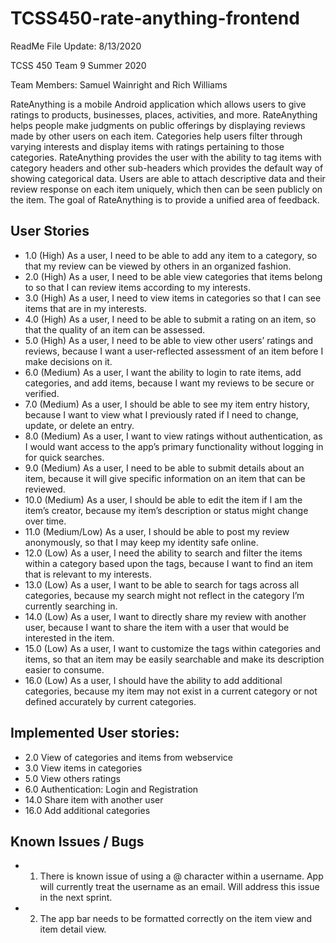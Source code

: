 # TCSS450-rate-anything-frontend
ReadMe File Update: 8/13/2020

TCSS 450 Team 9 
Summer 2020

Team Members: Samuel Wainright and Rich Williams

RateAnything is a mobile Android application which allows users to give ratings to products, businesses, places, activities, and more. RateAnything helps people make judgments on public offerings by displaying reviews made by other users on each item. Categories help users filter through varying interests and display items with ratings pertaining to those categories. RateAnything provides the user with the ability to tag items with category headers and other sub-headers which provides the default way of showing categorical data. Users are able to attach descriptive data and their review response on each item uniquely, which then can be seen publicly on the item. The goal of RateAnything is to provide a unified area of feedback.

## User Stories

- 1.0 (High) As a user, I need to be able to add any item to a category, so that my review can be viewed by others in an organized fashion.
- 2.0 (High) As a user, I need to be able view categories that items belong to so that I can review items according to my interests.
- 3.0 (High) As a user, I need to view items in categories so that I can see items that are in my interests.
- 4.0 (High) As a user, I need to be able to submit a rating on an item, so that the quality of an item can be assessed.
- 5.0 (High) As a user, I need to be able to view other users’ ratings and reviews, because I want a user-reflected assessment of an item before I make decisions on it.
- 6.0 (Medium) As a user, I want the ability to login to rate items, add categories, and add items, because I want my reviews to be secure or verified.
- 7.0 (Medium) As a user, I should be able to see my item entry history, because I want to view what I previously rated if I need to change, update, or delete an entry.
- 8.0 (Medium) As a user, I want to view ratings without authentication, as I would want access to the app’s primary functionality without logging in for quick searches.
- 9.0 (Medium) As a user, I need to be able to submit details about an item, because it will give specific information on an item that can be reviewed.
- 10.0 (Medium) As a user, I should be able to edit the item if I am the item’s creator, because my item’s description or status might change over time.
- 11.0 (Medium/Low) As a user, I should be able to post my review anonymously, so that I may keep my identity safe online. 
- 12.0 (Low) As a user, I need the ability to search and filter the items within a category based upon the tags, because I want to find an item that is relevant to my interests.
- 13.0 (Low) As a user, I want to be able to search for tags across all categories, because my search might not reflect in the category I’m currently searching in.
- 14.0 (Low) As a user, I want to directly share my review with another user, because I want to share the item with a user that would be interested in the item. 
- 15.0 (Low) As a user, I want to customize the tags within categories and items, so that an item may be easily searchable and make its description easier to consume.
- 16.0 (Low) As a user, I should have the ability to add additional categories, because my item may not exist in a current category or not defined accurately by current categories. 

## Implemented User stories: 
- 2.0 View of categories and items from webservice
- 3.0 View items in categories
- 5.0 View others ratings
- 6.0 Authentication: Login and Registration
- 14.0 Share item with another user
- 16.0 Add additional categories


## Known Issues / Bugs
- 1. There is known issue of using a @ character within a username. App will currently treat the username as an email. Will address this issue in the next sprint.
- 2. The app bar needs to be formatted correctly on the item view and item detail view.
